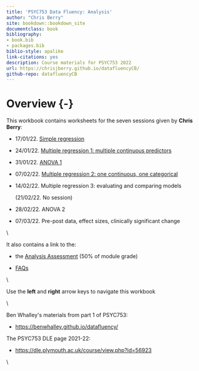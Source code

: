 ```yaml
--- 
title: 'PSYC753 Data Fluency: Analysis'
author: "Chris Berry"
site: bookdown::bookdown_site
documentclass: book
bibliography:
- book.bib
- packages.bib
biblio-style: apalike
link-citations: yes
description: Course materials for PSYC753 2022
url: https://chrisjberry.github.io/datafluencyCB/
github-repo: datafluencyCB
---
```


<!--
commented text
commented text
--> 





# Overview {-}


This workbook contains worksheets for the seven sessions given by **Chris Berry**:  

- 17/01/22. [Simple regression](#simple1)
 
- 24/01/22. [Multiple regression 1: multiple continuous predictors](#multiple1)

- 31/01/22. [ANOVA 1](#anova1)

- 07/02/22. [Multiple regression 2: one continuous, one categorical](#multiple2)

- 14/02/22. Multiple regression 3: evaluating and comparing models

  (21/02/22. No session)

- 28/02/22. ANOVA 2

- 07/03/22. Pre-post data, effect sizes, clinically significant change

\

It also contains a link to the:

- the [Analysis Assessment](#assessment2022) (50% of module grade)

- [FAQs](#faqs)


\

Use the **left** and **right** arrow keys to navigate this workbook

\

Ben Whalley's materials from part 1 of PSYC753:

* https://benwhalley.github.io/datafluency/

The PSYC753 DLE page 2021-22:

* https://dle.plymouth.ac.uk/course/view.php?id=56923


\


